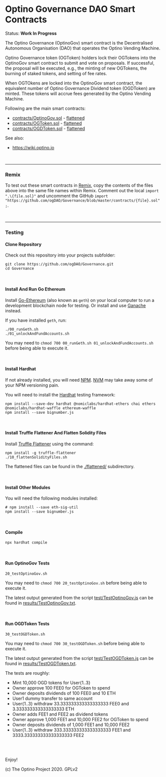 # Optino Governance DAO Smart Contracts

Status: **Work In Progress**

The Optino Governance (OptinoGov) smart contract is the Decentralised Autonomous Organisation (DAO) that operates the Optino Vending Machine.

Optino Governance token (OGToken) holders lock their OGTokens into the OptinoGov smart contract to submit and vote on proposals. If successful, the proposal will be executed, e.g., the minting of new OGTokens, the burning of staked tokens, and setting of fee rates.

When OGTOkens are locked into the OptinoGov smart contract, the equivalent number of Optino Governance Dividend token (OGDToken) are minted. These tokens will accrue fees generated by the Optino Vending Machine.

Following are the main smart contracts:

* [contracts/OptinoGov.sol](contracts/OptinoGov.sol) - [flattened](flattened/OptinoGov_flattened.sol)
* [contracts/OGToken.sol](contracts/OGToken.sol) - [flattened](flattened/OGToken_flattened.sol)
* [contracts/OGDToken.sol](contracts/OGDToken.sol) - [flattened](flattened/OGDToken_flattened.sol)

See also:

* https://wiki.optino.io

<br />

<hr />

### Remix

To test out these smart contracts in [Remix](http://remix.ethereum.org/), copy the contents of the files above into the same file names within Remix. Comment out the local `import ".\{file.sol}"` and uncomment the GitHub `import "https://github.com/ogDAO/Governance/blob/master/contracts/{file}.sol";`.

<br />

<hr />

### Testing

#### Clone Repository
Check out this repository into your projects subfolder:

```
git clone https://github.com/ogDAO/Governance.git
cd Governance
```

<br />

#### Install And Run Go Ethereum

Install [Go-Ethereum](https://github.com/ethereum/go-ethereum) (also known as `geth`) on your local computer to run a development blockchain node for testing. Or install and use [Ganache](https://www.trufflesuite.com/ganache) instead.

If you have installed `geth`, run:

```
./00_runGeth.sh
./01_unlockAndFundAccounts.sh
```

You may need to `chmod 700 00_runGeth.sh 01_unlockAndFundAccounts.sh` before being able to execute it.

<br />

#### Install Hardhat


If not already installed, you will need [NPM](https://www.npmjs.com/). [NVM](https://github.com/nvm-sh/nvm) may take away some of your NPM versioning pain.

You will need to install the [Hardhat](https://hardhat.org/) testing framework:

```
npm install --save-dev hardhat @nomiclabs/hardhat-ethers chai ethers @nomiclabs/hardhat-waffle ethereum-waffle
npm install --save bignumber.js

```

<br />

#### Install Truffle Flattener And Flatten Solidity Files

Install [Truffle Flattener](https://github.com/nomiclabs/truffle-flattener) using the command:

```
npm install -g truffle-flattener
./10_flattenSolidityFiles.sh
```

The flattened files can be found in the [./flattened/](./flattened/) subdirectory.

<br />

#### Install Other Modules

You will need the following modules installed:

```
# npm install --save eth-sig-util
npm install --save bignumber.js
```

<br />

#### Compile

```
npx hardhat compile
```

<br />

#### Run OptinoGov Tests

```
20_testOptinoGov.sh
```

You may need to `chmod 700 20_testOptinoGov.sh` before being able to execute it.

The latest output generated from the script [test/TestOptinoGov.js](test/TestOptinoGov.js) can be found in [results/TestOptinoGov.txt](results/TestOptinoGov.txt).


<br />

#### Run OGDToken Tests

```
30_testOGDToken.sh
```

You may need to `chmod 700 30_testOGDToken.sh` before being able to execute it.

The latest output generated from the script [test/TestOGDToken.js](test/TestOGDToken.js) can be found in [results/TestOGDToken.txt](results/TestOGDToken.txt).

The tests are roughly:

* Mint 10,000 OGD tokens for User{1..3}
* Owner approve 100 FEE0 for OGToken to spend
* Owner deposits dividends of 100 FEE0 and 10 ETH
* User1 dummy transfer to same account
* User{1..3} withdraw 33.333333333333333333 FEE0 and 3.333333333333333333 ETH
* Owner adds FEE1 and FEE2 as dividend tokens
* Owner approve 1,000 FEE1 and 10,000 FEE2 for OGToken to spend
* Owner deposits dividends of 1,000 FEE1 and 10,000 FEE2
* User{1..3} withdraw 333.333333333333333333 FEE1 and 3333.333333333333333333 FEE2

<br />

<br />

Enjoy!

(c) The Optino Project 2020. GPLv2
